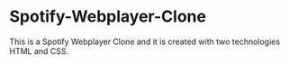 # Spotify-Webplayer-Clone
This is a Spotify Webplayer Clone and it is created with two technologies HTML and CSS.
